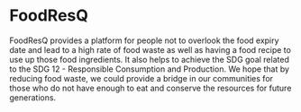 # FoodResQ
FoodResQ provides a platform for people not to overlook the food expiry date and lead to a high rate of food waste as well as having a food recipe to use up those food ingredients. It also helps to achieve the SDG goal related to the SDG 12 - Responsible Consumption and Production. We hope that by reducing food waste, we could provide a bridge in our communities for those who do not have enough to eat and conserve the resources for future generations.
